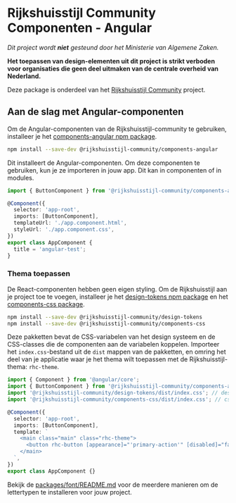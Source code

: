 <!-- @license CC0-1.0 -->

# Rijkshuisstijl Community Componenten - Angular

_Dit project wordt **niet** gesteund door het Ministerie van Algemene Zaken._

**Het toepassen van design-elementen uit dit project is strikt verboden voor organisaties die geen deel uitmaken van de
centrale overheid van Nederland.**

Deze package is onderdeel van het [Rijkshuisstijl Community](../../README.md) project.

## Aan de slag met Angular-componenten

Om de Angular-componenten van de Rijkshuisstijl-community te gebruiken, installeer je het [components-angular npm package](https://www.npmjs.com/package/@rijkshuisstijl-community/components-angular).

```bash
npm install --save-dev @rijkshuisstijl-community/components-angular
```

Dit installeert de Angular-componenten. Om deze componenten te gebruiken, kun je ze importeren in jouw app. Dit kan in componenten of in modules.

```ts
import { ButtonComponent } from '@rijkshuisstijl-community/components-angular';

@Component({
  selector: 'app-root',
  imports: [ButtonComponent],
  templateUrl: './app.component.html',
  styleUrl: './app.component.css',
})
export class AppComponent {
  title = 'angular-test';
}
```

### Thema toepassen

De React-componenten hebben geen eigen styling. Om de Rijkshuisstijl aan je project toe te voegen, installeer je het [design-tokens npm package](https://www.npmjs.com/package/@rijkshuisstijl-community/design-tokens) en het [components-css package](https://www.npmjs.com/package/@rijkshuisstijl-community/components-css).

```bash
npm install --save-dev @rijkshuisstijl-community/design-tokens
npm install --save-dev @rijkshuisstijl-community/components-css
```

Deze pakketten bevat de CSS-variabelen van het design systeem en de CSS-classes die de componenten aan de variabelen koppelen. Importeer het `index.css`-bestand uit de `dist` mappen van de pakketten, en omring het deel van je applicatie waar je het thema wilt toepassen met de Rijkshuisstijl-thema: `rhc-theme`.

```ts
import { Component } from '@angular/core';
import { ButtonComponent } from '@rijkshuisstijl-community/components-angular';
import '@rijkshuisstijl-community/design-tokens/dist/index.css'; // design tokens importeren
import '@rijkshuisstijl-community/components-css/dist/index.css'; // css importeren

@Component({
  selector: 'app-root',
  imports: [ButtonComponent],
  template: `
    <main class="main" class="rhc-theme">
      <button rhc-button [appearance]="'primary-action'" [disabled]="false">hello world</button>
    </main>
  `,
})
export class AppComponent {}
```

Bekijk de [packages/font/README.md](https://github.com/nl-design-system/rijkshuisstijl-community/blob/main/packages/font/README.md) voor de meerdere manieren om de lettertypen te installeren voor jouw project.
